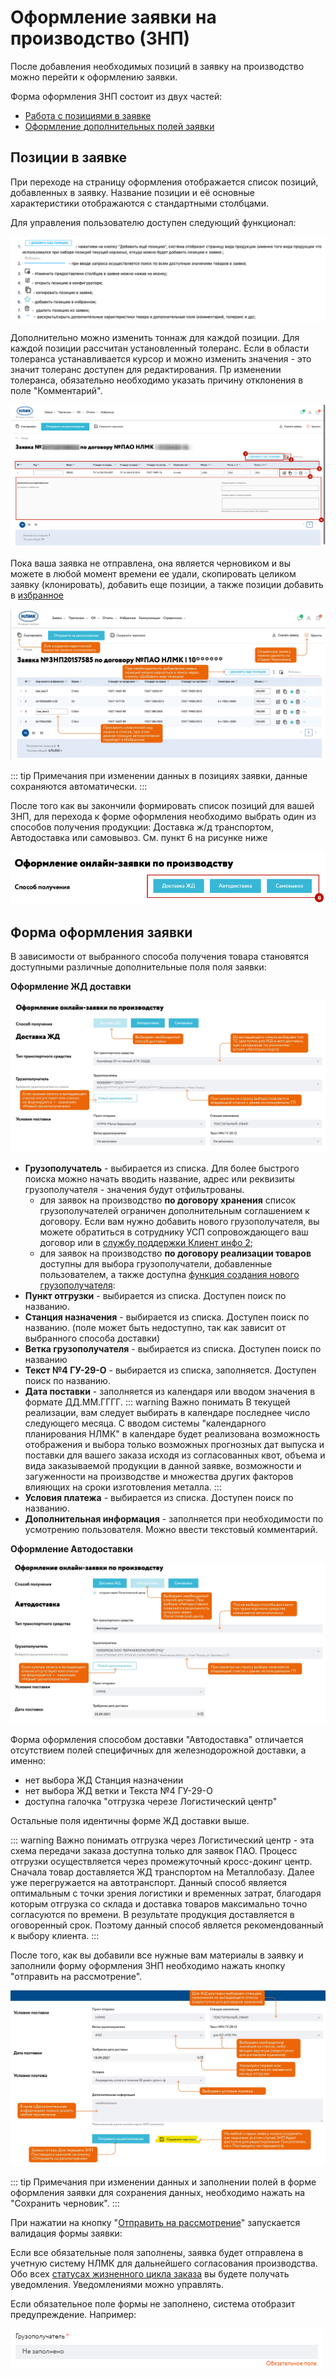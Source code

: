 # Оформление заявки на производство (ЗНП)

После добавления необходимых позиций в заявку на производство можно перейти к оформлению заявки.

Форма оформления ЗНП состоит из двух частей:
 - [Работа с позициями в заявке](/guide/order/checkout.html#позиции-в-заявке)
 - [Оформление дополнительных полей заявки](/guide/order/checkout.html#форма-оформnения-заявки)

## Позиции в заявке
При переходе на страницу оформления отображается список позиций, добавленных в заявку. Название позиции и её основные характеристики отображаются с стандартными столбцами. 

Для управления пользователю доступен следующий функционал: 

![](../../images/order/12.png)

Дополнительно можно изменить тоннаж для каждой позиции. Для каждой позиции рассчитан установленный толеранс. Если в области толеранса устанавливается курсор и можно изменить значения - это значит толеранс доступен для редактирования. Пр изменении толеранса, обязательно необходимо указать причину отклонения в поле "Комментарий".

![](../../images/order/13.png)

Пока ваша заявка не отправлена, она является черновиком и вы можете в любой момент времени ее удали, скопировать целиком заявку (клонировать), добавить еще позиции, а также позиции добавить в [избранное](/guide/order/favorite.html)

![](../../images/order/14.jpg)

::: tip Примечания
при изменении данных в позициях заявки, данные сохраняются автоматически.
:::


После того как вы закончили формировать список позиций для вашей ЗНП, для перехода к форме оформления необходимо выбрать один из способов получения продукции: Доставка ж/д транспортом, Автодоставка  или самовывоз.
См. пункт 6 на рисунке ниже

![](../../images/order/15.png)


## Форма оформления заявки

В зависимости от выбранного способа получения товара становятся доступными различные дополнительные поля поля заявки:

**Оформление ЖД доставки**

![](../../images/order/16.jpg)


- **Грузополучатель** - выбирается из списка. Для более быстрого поиска можно начать вводить название, адрес или реквизиты грузополучателя - значения будут отфильтрованы.
  - для заявок на производство **по договору хранения** список грузополучателей ограничен дополнительным соглашением к договору. Если вам нужно добавить нового грузополучателя, вы можете обратиться в сотруднику УСП сопровождающего ваш договор или в [службу поддержки Клиент инфо 2](/guide/#нужна-помощь);
  - для заявок на производство **по договору реализации товаров** доступны для выбора грузополучатели, добавленные пользователем, а также доступна [функция создания нового грузополучателя](/guide/order/consignee.html): 
- **Пункт отгрузки** - выбирается из списка. Доступен поиск по названию.
- **Станция назначения** - выбирается из списка. Доступен поиск по названию. (поле может быть недоступно, так как зависит от выбранного способа доставки)
- **Ветка грузополучателя** - выбирается из списка. Доступен поиск по названию
- **Текст №4 ГУ-29-О** - выбирается из списка, заполняется. Доступен поиск по названию.
- **Дата поставки** - заполняется из календаря или вводом значения в формате ДД.ММ.ГГГГ. 
::: warning Важно понимать
В текущей реализации, вам следует выбирать в календаре последнее число следующего месяца.
С вводом системы "календарного планирования НЛМК" в календаре будет реализована возможность отображения и выбора только возможных прогнозных дат выпуска и поставки для вашего заказа исходя из согласованных квот, объема и вида заказываемой продукции в данной заявке, возможности и загуженности на производстве и множества других факторов влияющих на сроки изготовления металла.
:::
- **Условия платежа** - выбирается из списка. Доступен поиск по названию.
- **Дополнительная информация** - заполняется при необходимости по усмотрению пользователя. Можно ввести текстовый комментарий.


**Оформление Автодоставки**

![](../../images/order/17.jpg)

Форма оформления способом доставки "Автодоставка" отличается отсутствием полей специфичных для железнодорожной доставки, а именно:
- нет выбора ЖД Станция назначении
- нет выбора ЖД ветки и Текста №4 ГУ-29-О
- доступна галочка "отгрузка черезе Логистический центр" 

Остальные поля идентичны форме ЖД доставки выше.

::: warning Важно понимать
отгрузка через Логистический центр - эта схема передачи заказа доступна только для заявок ПАО.
Процесс отгрузки осуществляется через промежуточный кросс-докинг центр. Сначала товар доставляется ЖД транспортом на Металлобазу. Далее уже перегружается на автотранспорт.
Данный способ является оптимальным с точки зрения логистики и временных затрат, благодаря которым отгрузка со склада и доставка товаров максимально точно согласуются по времени. В результате продукция доставляется в оговоренный срок. Поэтому данный способ является рекомендованный к выбору клиента.
:::

После того, как вы добавили все нужные вам материалы в заявку и заполнили форму оформления ЗНП необходимо нажать кнопку "отправить на рассмотрение".

![](../../images/order/18.jpg)

::: tip Примечания
при изменении данных и заполнении полей в форме оформления заявки для сохранения данных, необходимо нажать на "Сохранить черновик".
:::

При нажатии на кнопку "[Отправить на рассмотрение](/guide/order/status.html)" запускается валидация формы заявки:

Если все обязательные поля заполнены, заявка будет отправлена в учетную систему НЛМК для дальнейшего согласования производства.
Обо всех [статусах жизненного цикла заказа](/guide/order/status.html) вы будете получать уведомления. Уведомлениями можно управлять.

Если обязательное поле формы не заполнено, система отобразит предупреждение. Например:

![](../../images/order/19.png)
